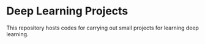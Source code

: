 # Deep Learning Projects
This repository hosts codes for carrying out small projects for learning deep learning. 